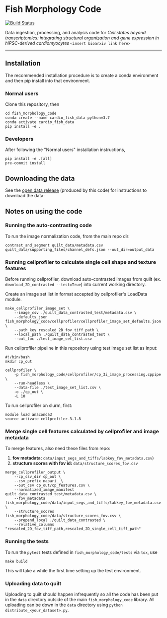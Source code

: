 # Fish Morphology Code

[![Build Status](https://github.com/AllenCellModeling/fish_morphology_code/workflows/Build%20Master/badge.svg)](https://github.com/AllenCellModeling/fish_morphology_code/actions)

Data ingestion, processing, and analysis code for _Cell states beyond transcriptomics: integrating structural organization and gene expression in hiPSC-derived cardiomyocytes_ `<insert bioarxiv link here>`

---

## Installation
The recommended installation procedure is to create a conda environment and then pip install into that environment.

### Normal users
Clone this repository, then
```
cd fish_morphology_code
conda create --name cardio_fish_data python=3.7
conda activate cardio_fish_data
pip install -e .
```

### Developers
After following the "Normal users" installation instructions,
```
pip install -e .[all]
pre-commit install
```

## Downloading the data
See the [open data release](https://open.quiltdata.com/b/allencell/tree/aics/integrated_transcriptomics_structural_organization_hipsc_cm/
) (produced by this code) for instructions to download the data:

## Notes on using the code

### Running the auto-contrasting code
To run the image normalization code, from the main repo dir:
```
contrast_and_segment quilt_data/metadata.csv quilt_data/supporting_files/channel_defs.json --out_dir=output_data
```

### Running cellprofiler to calculate single cell shape and texture features

Before running cellprofiler, download auto-contrasted images from quilt (ex. ```download_2D_contrasted --test=True```) into current working directory. 

Create an image set list in format accepted by cellprofiler's LoadData module.
```
make_cellprofiler_image_set \
    --image_csv ./quilt_data_contrasted_test/metadata.csv \
    --defaults_json fish_morphology_code/cellprofiler/cellprofiler_image_set_defaults.json \
    --path_key rescaled_2D_fov_tiff_path \
    --local_path ./quilt_data_contrasted_test \
    --out_loc ./test_image_set_list.csv
```

Run cellprofiler pipeline in this repository using test image set list as input:

```
#!/bin/bash
mkdir cp_out

cellprofiler \
    -p fish_morphology_code/cellprofiler/cp_3i_image_processing.cppipe \
    --run-headless \
    --data-file ./test_image_set_list.csv \
    -o ./cp_out \
    -L 10
```

To run cellprofiler on slurm, first:
```
module load anaconda3
source activate cellprofiler-3.1.8
```

### Merge single cell features calculated by cellprofiler and image metadata
To merge features, also need these files from repo:
1. **fov metadata:** ```data/input_segs_and_tiffs/labkey_fov_metadata.csv```)
2. **structure scores with fov id:** ```data/structure_scores_fov.csv```
```
merge_cellprofiler_output \
    --cp_csv_dir cp_out \
    --csv_prefix napari_ \
    --out_csv cp_out/cp_features.csv \
    --normalized_image_manifest quilt_data_contrasted_test/metadata.csv \
    --fov_metadata fish_morphology_code/data/input_segs_and_tiffs/labkey_fov_metadata.csv \
    --structure_scores fish_morphology_code/data/structure_scores_fov.csv \
    --prepend_local ./quilt_data_contrasted \
    --relative_columns "rescaled_2D_fov_tiff_path,rescaled_2D_single_cell_tiff_path"

```

### Running the tests
To run the `pytest` tests defined in `fish_morphology_code/tests` via `tox`, use
```
make build
```
This will take a while the first time setting up the test environment.

### Uploading data to quilt
Uploading to quilt should happen infrequently so all the code has been put in the `data` directory outside of the main `fish_morphology_code` library.
All uploading can be down in the `data` directory using `python distribute_<your_dataset>.py`.
